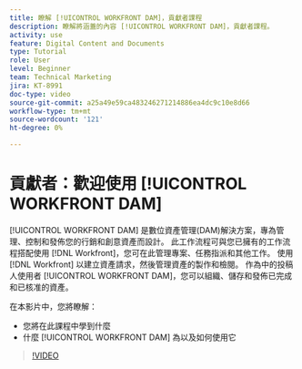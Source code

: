 ```yaml
---
title: 瞭解 [!UICONTROL WORKFRONT DAM]，貢獻者課程
description: 瞭解將涵蓋的內容 [!UICONTROL WORKFRONT DAM]，貢獻者課程。
activity: use
feature: Digital Content and Documents
type: Tutorial
role: User
level: Beginner
team: Technical Marketing
jira: KT-8991
doc-type: video
source-git-commit: a25a49e59ca483246271214886ea4dc9c10e8d66
workflow-type: tm+mt
source-wordcount: '121'
ht-degree: 0%

---
```


# 貢獻者：歡迎使用 [!UICONTROL WORKFRONT DAM]

[!UICONTROL WORKFRONT DAM] 是數位資產管理(DAM)解決方案，專為管理、控制和發佈您的行銷和創意資產而設計。 此工作流程可與您已擁有的工作流程搭配使用 [!DNL Workfront]，您可在此管理專案、任務指派和其他工作。 使用 [!DNL Workfront] 以建立資產請求，然後管理資產的製作和檢閱。 作為中的投稿人使用者 [!UICONTROL WORKFRONT DAM]，您可以組織、儲存和發佈已完成和已核准的資產。

在本影片中，您將瞭解：

* 您將在此課程中學到什麼
* 什麼 [!UICONTROL WORKFRONT DAM] 為以及如何使用它

>[!VIDEO](https://video.tv.adobe.com/v/335251/?quality=12&learn=on)
